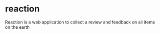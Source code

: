 # reaction
Reaction is a web application to collect a review and feedback on all items on the earth
